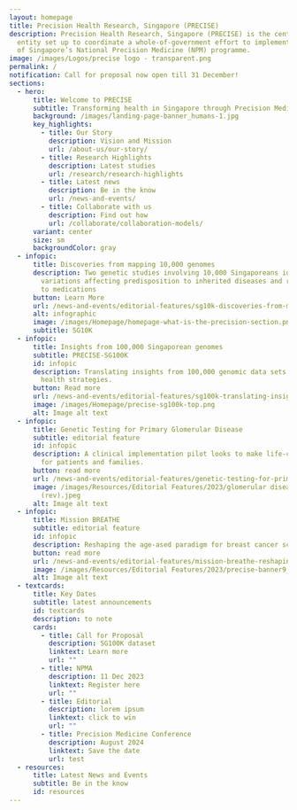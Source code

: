 ```yaml
---
layout: homepage
title: Precision Health Research, Singapore (PRECISE)
description: Precision Health Research, Singapore (PRECISE) is the central
  entity set up to coordinate a whole-of-government effort to implement Phase 2
  of Singapore’s National Precision Medicine (NPM) programme.
image: /images/Logos/precise logo - transparent.png
permalink: /
notification: Call for proposal now open till 31 December!
sections:
  - hero:
      title: Welcome to PRECISE
      subtitle: Transforming health in Singapore through Precision Medicine
      background: /images/landing-page-banner_humans-1.jpg
      key_highlights:
        - title: Our Story
          description: Vision and Mission
          url: /about-us/our-story/
        - title: Research Highlights
          description: Latest studies
          url: /research/research-highlights
        - title: Latest news
          description: Be in the know
          url: /news-and-events/
        - title: Collaborate with us
          description: Find out how
          url: /collaborate/collaboration-models/
      variant: center
      size: sm
      backgroundColor: gray
  - infopic:
      title: Discoveries from mapping 10,000 genomes
      description: Two genetic studies involving 10,000 Singaporeans identify
        variations affecting predisposition to inherited diseases and response
        to medications
      button: Learn More
      url: /news-and-events/editorial-features/sg10k-discoveries-from-mapping-10000-genomes/
      alt: infographic
      image: /images/Homepage/homepage-what-is-the-precision-section.png
      subtitle: SG10K
  - infopic:
      title: Insights from 100,000 Singaporean genomes
      subtitle: PRECISE-SG100K
      id: infopic
      description: Translating insights from 100,000 genomic data sets into improved
        health strategies.
      button: Read more
      url: /news-and-events/editorial-features/sg100k-translating-insights-from-100000-genomic-data-sets/
      image: /images/Homepage/precise-sg100k-top.png
      alt: Image alt text
  - infopic:
      title: Genetic Testing for Primary Glomerular Disease
      subtitle: editorial feature
      id: infopic
      description: A clinical implementation pilot looks to make life-changing impact
        for patients and families.
      button: read more
      url: /news-and-events/editorial-features/genetic-testing-for-primary-glomerular-disease-life-changing/
      image: /images/Resources/Editorial Features/2023/glomerular diseases_profiling
        (rev).jpeg
      alt: Image alt text
  - infopic:
      title: Mission BREATHE
      subtitle: editorial feature
      id: infopic
      description: Reshaping the age-ased paradigm for breast cancer screening.
      button: read more
      url: /news-and-events/editorial-features/mission-breathe-reshaping-the-age-based-paradigm-for-breast/
      image: /images/Resources/Editorial Features/2023/precise-banner9_1400x800.jpg
      alt: Image alt text
  - textcards:
      title: Key Dates
      subtitle: latest announcements
      id: textcards
      description: to note
      cards:
        - title: Call for Proposal
          description: SG100K dataset
          linktext: Learn more
          url: ""
        - title: NPMA
          description: 11 Dec 2023
          linktext: Register here
          url: ""
        - title: Editorial
          description: lorem ipsum
          linktext: click to win
          url: ""
        - title: Precision Medicine Conference
          description: August 2024
          linktext: Save the date
          url: test
  - resources:
      title: Latest News and Events
      subtitle: Be in the know
      id: resources
---
```

